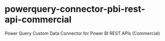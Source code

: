# powerquery-connector-pbi-rest-api-commercial
Power Query Custom Data Connector for Power BI REST APIs (Commercial)
